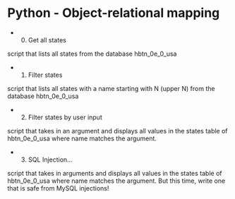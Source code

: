 # Python - Object-relational mapping

- 0. Get all states

script that lists all states from the database hbtn_0e_0_usa

- 1. Filter states

script that lists all states with a name starting with N (upper N) from the database hbtn_0e_0_usa

- 2. Filter states by user input

script that takes in an argument and displays all values in the states table of hbtn_0e_0_usa where name matches the argument.

- 3. SQL Injection...

script that takes in arguments and displays all values in the states table of hbtn_0e_0_usa where name matches the argument. But this time, write one that is safe from MySQL injections!
